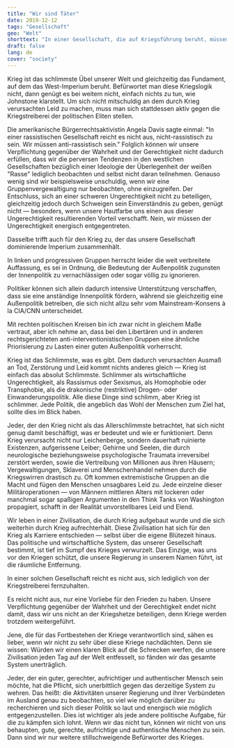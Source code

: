 ```yaml
---
title: "Wir sind Täter"
date: 2019-12-12
tags: "Gesellschaft"
geo: "Welt"
shorttext: "In einer Gesellschaft, die auf Kriegsführung beruht, müssen wir uns der Kriegstreiberei aktiv entgegenstellen, um nicht zu ihren Komplizen zu werden."
draft: false
lang: de
cover: "society"
---
```


Krieg ist das schlimmste Übel unserer Welt und gleichzeitig das Fundament, auf dem das West-Imperium beruht. Befürwortet man diese Kriegslogik nicht, dann genügt es bei weitem nicht, einfach nichts zu tun, wie Johnstone klarstellt. Um sich nicht mitschuldig an dem durch Krieg verursachten Leid zu machen, muss man sich stattdessen aktiv gegen die Kriegstreiberei der politischen Eliten stellen.

Die amerikanische Bürgerrechtsaktivistin Angela Davis sagte einmal: "In einer rassistischen Gesellschaft reicht es nicht aus, nicht-rassistisch zu sein. Wir müssen anti-rassistisch sein." Folglich können wir unsere Verpflichtung gegenüber der Wahrheit und der Gerechtigkeit nicht dadurch erfüllen, dass wir die perversen Tendenzen in den westlichen Gesellschaften bezüglich einer Ideologie der Überlegenheit der weißen "Rasse" lediglich beobachten und selbst nicht daran teilnehmen. Genauso wenig sind wir beispielsweise unschuldig, wenn wir eine Gruppenvergewaltigung nur beobachten, ohne einzugreifen. Der Entschluss, sich an einer schweren Ungerechtigkeit nicht zu beteiligen, gleichzeitig jedoch durch Schweigen sein Einverständnis zu geben, genügt nicht — besonders, wenn unsere Hautfarbe uns einen aus dieser Ungerechtigkeit resultierenden Vorteil verschafft. Nein, wir müssen der Ungerechtigkeit energisch entgegentreten.

Dasselbe trifft auch für den Krieg zu, der das unsere Gesellschaft dominierende Imperium zusammenhält.

In linken und progressiven Gruppen herrscht leider die weit verbreitete Auffassung, es sei in Ordnung, die Bedeutung der Außenpolitik zugunsten der Innenpolitik zu vernachlässigen oder sogar völlig zu ignorieren.

Politiker können sich allein dadurch intensive Unterstützung verschaffen, dass sie eine anständige Innenpolitik fördern, während sie gleichzeitig eine Außenpolitik betreiben, die sich nicht allzu sehr vom Mainstream-Konsens à la CIA/CNN unterscheidet.

Mit rechten politischen Kreisen bin ich zwar nicht in gleichem Maße vertraut, aber ich nehme an, dass bei den Libertären und in anderen rechtsgerichteten anti-interventionistischen Gruppen eine ähnliche Priorisierung zu Lasten einer guten Außenpolitik vorherrscht.

Krieg ist das Schlimmste, was es gibt. Dem dadurch verursachten Ausmaß an Tod, Zerstörung und Leid kommt nichts anderes gleich — Krieg ist einfach das absolut Schlimmste. Schlimmer als wirtschaftliche Ungerechtigkeit, als Rassismus oder Sexismus, als Homophobie oder Transphobie, als die drakonische (restriktive) Drogen- oder Einwanderungspolitik. Alle diese Dinge sind schlimm, aber Krieg ist schlimmer. Jede Politik, die angeblich das Wohl der Menschen zum Ziel hat, sollte dies im Blick haben.

Jeder, der den Krieg nicht als das Allerschlimmste betrachtet, hat sich nicht genug damit beschäftigt, was er bedeutet und wie er funktioniert. Denn Krieg verursacht nicht nur Leichenberge, sondern dauerhaft ruinierte Existenzen, aufgerissene Leiber; Gehirne und Seelen, die durch neurologische beziehungsweise psychologische Traumata irreversibel zerstört werden, sowie die Vertreibung von Millionen aus ihren Häusern; Vergewaltigungen, Sklaverei und Menschenhandel nehmen durch die Kriegswirren drastisch zu. Oft kommen extremistische Gruppen an die Macht und fügen den Menschen unsagbares Leid zu. Jede einzelne dieser Militäroperationen — von Männern mittleren Alters mit lockeren oder manchmal sogar spaßigen Argumenten in den Think Tanks von Washington propagiert, schafft in der Realität unvorstellbares Leid und Elend.

Wir leben in einer Zivilisation, die durch Krieg aufgebaut wurde und die sich weiterhin durch Krieg aufrechterhält. Diese Zivilisation hat sich für den Krieg als Karriere entschieden — selbst über die eigene Blütezeit hinaus. Das politische und wirtschaftliche System, das unserer Gesellschaft bestimmt, ist tief im Sumpf des Krieges verwurzelt. Das Einzige, was uns vor den Kriegen schützt, die unsere Regierung in unserem Namen führt, ist die räumliche Entfernung.

In einer solchen Gesellschaft reicht es nicht aus, sich lediglich von der Kriegstreiberei fernzuhalten.

Es reicht nicht aus, nur eine Vorliebe für den Frieden zu haben. Unsere Verpflichtung gegenüber der Wahrheit und der Gerechtigkeit endet nicht damit, dass wir uns nicht an der Kriegshetze beteiligen, denn Kriege werden trotzdem weitergeführt.

Jene, die für das Fortbestehen der Kriege verantwortlich sind, sähen es lieber, wenn wir nicht zu sehr über diese Kriege nachdächten. Denn sie wissen: Würden wir einen klaren Blick auf die Schrecken werfen, die unsere Zivilisation jeden Tag auf der Welt entfesselt, so fänden wir das gesamte System unerträglich.

Jeder, der ein guter, gerechter, aufrichtiger und authentischer Mensch sein möchte, hat die Pflicht, sich unerbittlich gegen das derzeitige System zu wehren. Das heißt: die Aktivitäten unserer Regierung und ihrer Verbündeten im Ausland genau zu beobachten, so viel wie möglich darüber zu recherchieren und sich dieser Politik so laut und energisch wie möglich entgegenzustellen. Dies ist wichtiger als jede andere politische Aufgabe, für die zu kämpfen sich lohnt. Wenn wir das nicht tun, können wir nicht von uns behaupten, gute, gerechte, aufrichtige und authentische Menschen zu sein. Dann sind wir nur weitere stillschweigende Befürworter des Krieges.
